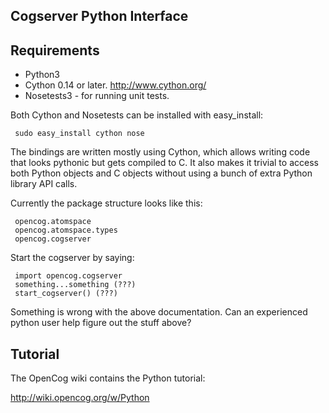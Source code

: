 Cogserver Python Interface
--------------------------

## Requirements ##

* Python3
* Cython 0.14 or later. http://www.cython.org/
* Nosetests3 - for running unit tests.

Both Cython and Nosetests can be installed with easy_install:
```
 sudo easy_install cython nose
```
The bindings are written mostly using Cython, which allows writing
code that looks pythonic but gets compiled to C.  It also makes it
trivial to access both Python objects and C objects without using a
bunch of extra Python library API calls.

Currently the package structure looks like this:
```
 opencog.atomspace
 opencog.atomspace.types
 opencog.cogserver
```

Start the cogserver by saying:
```
 import opencog.cogserver
 something...something (???)
 start_cogserver() (???)
```
Something is wrong with the above documentation. Can an experienced
python user help figure out the stuff above?

## Tutorial ##

The OpenCog wiki contains the Python tutorial:

http://wiki.opencog.org/w/Python
